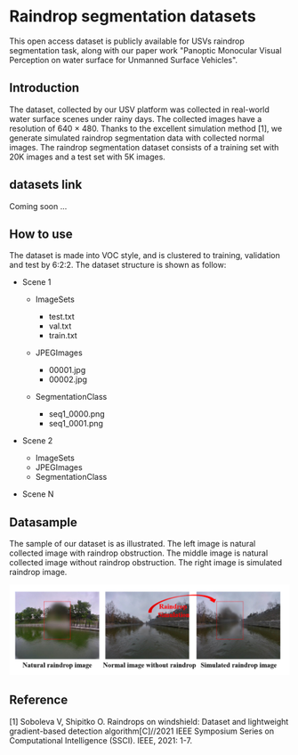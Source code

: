 # Raindrop segmentation datasets
This open access dataset is publicly available for USVs raindrop segmentation task, along with our paper work "Panoptic Monocular Visual Perception on water surface for Unmanned Surface Vehicles". 

## Introduction
The dataset, collected by our USV platform was collected in real-world water surface scenes under rainy days. The collected images have a resolution of 640 × 480. Thanks to the excellent simulation method [1], we generate simulated raindrop segmentation data with collected normal images. The raindrop segmentation dataset consists of a training set with 20K images and a test set with 5K images. 

## datasets link
Coming soon ...

## How to use
The dataset is made into VOC style, and is clustered to training, validation and test by 6:2:2. The dataset structure is shown as follow:

- Scene 1
  - ImageSets
      - test.txt
      - val.txt
      - train.txt

  - JPEGImages
    - 00001.jpg
    - 00002.jpg

  - SegmentationClass
    - seq1_0000.png
    - seq1_0001.png

 - Scene 2
   - ImageSets
   - JPEGImages
   - SegmentationClass
 - Scene N



## Datasample
The sample of our dataset is as illustrated. The left image is natural collected image with raindrop obstruction. The middle image is natural collected image without raindrop obstruction. The right image is simulated raindrop image.

<img src="./sample.png" width="600"/>
</figure> 


## Reference
[1] Soboleva V, Shipitko O. Raindrops on windshield: Dataset and lightweight gradient-based detection algorithm[C]//2021 IEEE Symposium Series on Computational Intelligence (SSCI). IEEE, 2021: 1-7.
